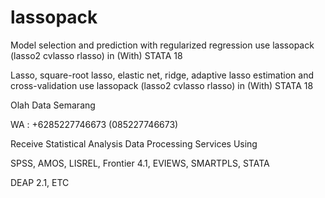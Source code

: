 # lassopack
Model selection and prediction with regularized regression use lassopack (lasso2 cvlasso rlasso) in (With) STATA 18

Lasso, square-root lasso, elastic net, ridge, adaptive lasso estimation and cross-validation use lassopack (lasso2 cvlasso rlasso) in (With) STATA 18

Olah Data Semarang

WA : +6285227746673 (085227746673)

Receive Statistical Analysis Data Processing Services Using

SPSS, AMOS, LISREL, Frontier 4.1, EVIEWS, SMARTPLS, STATA

DEAP 2.1, ETC
